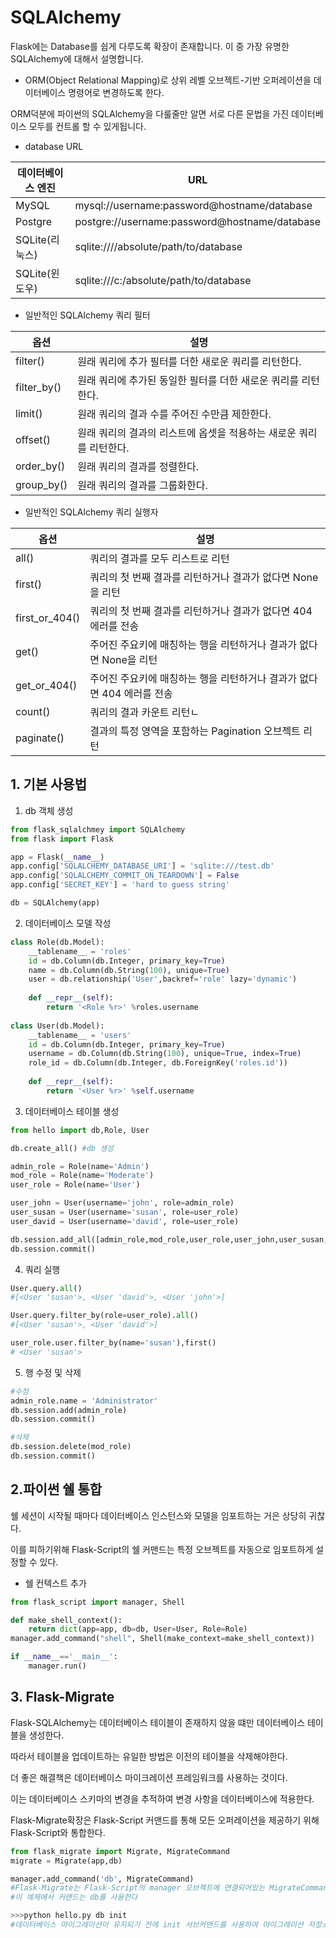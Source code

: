 # SQLAlchemy

Flask에는 Database를 쉽게 다루도록 확장이 존재합니다. 이 중 가장 유명한 SQLAlchemy에 대해서 설명합니다.

*  ORM(Object Relational Mapping)로 상위 레벨 오브젝트-기반 오퍼레이션을 데이터베이스 명령어로 변경하도록 한다.

ORM덕분에 파이썬의 SQLAlchemy을 다룰줄만 알면 서로 다른 문법을 가진 데이터베이스 모두를 컨트롤 할 수 있게됩니다.



* database URL

| 데이터베이스 엔진 | URL                                           |
| ----------------- | --------------------------------------------- |
| MySQL             | mysql://username:password@hostname/database   |
| Postgre           | postgre://username:password@hostname/database |
| SQLite(리눅스)    | sqlite:////absolute/path/to/database          |
| SQLite(윈도우)    | sqlite:///c:/absolute/path/to/database        |



* 일반적인 SQLAlchemy 쿼리 필터

| 옵션        | 설명                                                         |
| ----------- | ------------------------------------------------------------ |
| filter()    | 원래  쿼리에 추가 필터를 더한 새로운 쿼리를 리턴한다.        |
| filter_by() | 원래 쿼리에 추가된 동일한 필터를 더한 새로운 쿼리를 리턴한다. |
| limit()     | 원래 쿼리의 결과 수를 주어진 수만큼 제한한다.                |
| offset()    | 원래 쿼리의 결과의 리스트에 옵셋을 적용하는 새로운 쿼리를 리턴한다. |
| order_by()  | 원래 쿼리의 결과를 정렬한다.                                 |
| group_by()  | 원래 쿼리의 결과를 그룹화한다.                               |



* 일반적인 SQLAlchemy 쿼리 실행자

| 옵션           | 설명                                                         |
| -------------- | ------------------------------------------------------------ |
| all()          | 쿼리의 결과를 모두 리스트로 리턴                             |
| first()        | 쿼리의 첫 번째 결과를 리턴하거나 결과가 없다면 None을 리턴   |
| first_or_404() | 쿼리의 첫 번째 결과를 리턴하거나 결과가 없다면 404 에러를 전송 |
| get()          | 주어진 주요키에 매칭하는 행을 리턴하거나 결과가 없다면 None을 리턴 |
| get_or_404()   | 주어진 주요키에 매칭하는 행을 리턴하거나 결과가 없다면 404 에러를 전송 |
| count()        | 쿼리의 결과 카운트 리턴ㄴ                                    |
| paginate()     | 결과의 특정 영역을 포함하는 Pagination 오브젝트 리턴         |



## 1. 기본 사용법

1. db 객체 생성

```python
from flask_sqlalchmey import SQLAlchemy
from flask import Flask

app = Flask(__name__)
app.config['SQLALCHEMY_DATABASE_URI'] = 'sqlite:///test.db'
app.config['SQLALCHEMY_COMMIT_ON_TEARDOWN'] = False
app.config['SECRET_KEY'] = 'hard to guess string'

db = SQLAlchemy(app)
```



2. 데이터베이스 모델 작성

```python
class Role(db.Model):
    __tablename__ = 'roles'
	id = db.Column(db.Integer, primary_key=True)
    name = db.Column(db.String(100), unique=True)
    user = db.relationship('User',backref='role' lazy='dynamic')
    
    def __repr__(self):
        return '<Role %r>' %roles.username
    
class User(db.Model):
    __tablename__ = 'users'
    id = db.Column(db.Integer, primary_key=True)
    username = db.Column(db.String(100), unique=True, index=True)
    role_id = db.Column(db.Integer, db.ForeignKey('roles.id'))
    
    def __repr__(self):
		return '<User %r>' %self.username
```



3. 데이터베이스 테이블 생성

```python
from hello import db,Role, User

db.create_all() #db 생성

admin_role = Role(name='Admin')
mod_role = Role(name='Moderate')
user_role = Role(name='User')

user_john = User(username='john', role=admin_role)
user_susan = User(username='susan', role=user_role)
user_david = User(username='david', role=user_role)

db.session.add_all([admin_role,mod_role,user_role,user_john,user_susan,user_david])
db.session.commit()
```



4. 쿼리 실행

```python
User.query.all()
#[<User 'susan'>, <User 'david'>, <User 'john'>]

User.query.filter_by(role=user_role).all()
#[<User 'susan'>, <User 'david'>]

user_role.user.filter_by(name='susan'),first()
# <User 'susan'>
```



5. 행 수정 및 삭제

```python
#수정
admin_role.name = 'Administrator'
db.session.add(admin_role)
db.session.commit()

#삭제
db.session.delete(mod_role)
db.session.commit()
```



## 2.파이썬 쉘 통합

쉘 세션이 시작될 때마다 데이터베이스 인스턴스와 모델을 임포트하는 거은 상당히 귀찮다.

이를 피하기위해 Flask-Script의 쉘 커맨드는 특정 오브젝트를 자동으로 임포트하게 설정할 수 있다.



* 쉘 컨텍스트 추가	

```python
from flask_script import manager, Shell

def make_shell_context():
	return dict(app=app, db=db, User=User, Role=Role)
manager.add_command("shell", Shell(make_context=make_shell_context))

if __name__=='__main__':
	manager.run()
```



## 3. Flask-Migrate

Flask-SQLAlchemy는 데이터베이스 테이블이 존재하지 않을 떄만 데이터베이스 테이블을 생성한다.

따라서 테이블을 업데이트하는 유일한 방법은 이전의 테이블을 삭제해야한다.

더 좋은 해결책은 데이터베이스 마이크레이션 프레임워크를 사용하는 것이다.

이는 데이터베이스 스키마의 변경을 추적하여 변경 사항을 데이터베이스에 적용한다.

Flask-Migrate확장은 Flask-Script 커맨드를 통해 모든 오퍼레이션을 제공하기 위해 Flask-Script와 통합한다.

 

```python
from flask_migrate import Migrate, MigrateCommand
migrate = Migrate(app,db)

manager.add_command('db', MigrateCommand)
#Flask-Migrate는 Flask-Script의 manager 오브젝트에 연결되어있는 MigrateCommand 클래스를 보여준다.
#이 예제에서 커맨드는 db를 사용한다

>>>python hello.py db init
#데이터베이스 마이그레이션이 유지되기 전에 init 서브커맨드를 사용하여 마이그레이션 저장소를 생성해야 된다.
```



